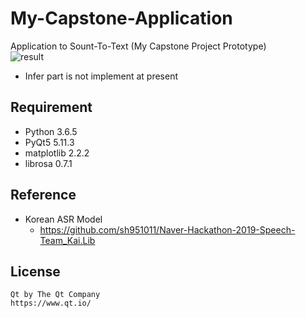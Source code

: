 # My-Capstone-Application
 Application to Sount-To-Text (My Capstone Project Prototype)  
 ![result](https://postfiles.pstatic.net/MjAxOTExMDRfMzkg/MDAxNTcyODMzMTI3MzI2.FJ5lN_yd--tjYLTLDp9xS2SNZHfLii1s0psVgY0PBPYg.2GFuTmB5dOcrUroO9cqSwkNWibqeLsIiNyi3i1DPp6gg.PNG.sooftware/image.png?type=w773)
 * Infer part is not implement at present
## Requirement  
* Python 3.6.5
* PyQt5 5.11.3
* matplotlib 2.2.2
* librosa 0.7.1
## Reference
* Korean ASR Model 
  + https://github.com/sh951011/Naver-Hackathon-2019-Speech-Team_Kai.Lib  
## License
```
Qt by The Qt Company
https://www.qt.io/
```
